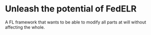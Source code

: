 # Unleash the potential of FedELR
A FL framework that wants to be able to modify all parts at will without affecting the whole.
